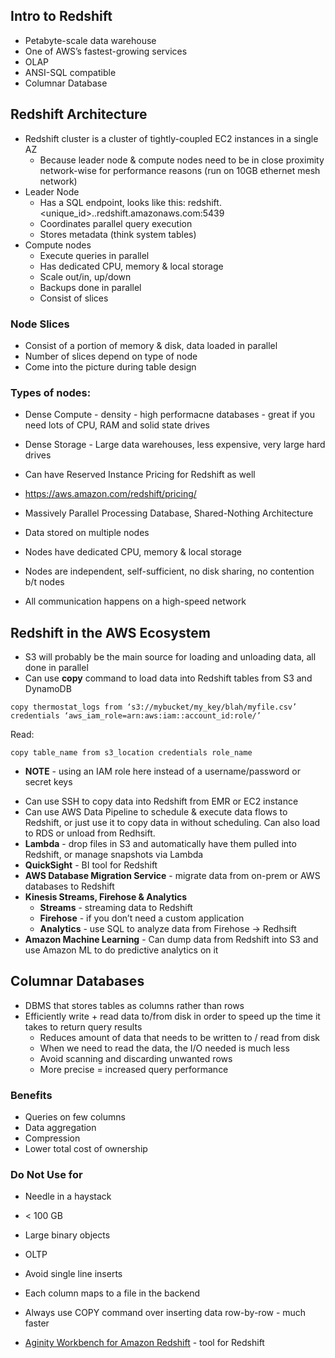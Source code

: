 ## Intro to Redshift

* Petabyte-scale data warehouse
* One of AWS’s fastest-growing services
* OLAP
* ANSI-SQL compatible
* Columnar Database


## Redshift Architecture

+ Redshift cluster is a cluster of tightly-coupled EC2 instances in a single AZ
  - Because leader node & compute nodes need to be in close proximity network-wise for performance reasons (run on 10GB ethernet mesh network)
+ Leader Node
  - Has a SQL endpoint, looks like this: redshift.<unique_id>.<region>.redshift.amazonaws.com:5439
  - Coordinates parallel query execution
  - Stores metadata (think system tables)
+ Compute nodes
  - Execute queries in parallel
  - Has dedicated CPU, memory & local storage
  - Scale out/in, up/down
  - Backups done in parallel
  - Consist of slices

### Node Slices 

+ Consist of a portion of memory & disk, data loaded in parallel
+ Number of slices depend on type of node
+ Come into the picture during table design

### Types of nodes:

+ Dense Compute - density - high performacne databases - great if you need lots of CPU, RAM and solid state drives
+ Dense Storage - Large data warehouses, less expensive, very large hard drives
+ Can have Reserved Instance Pricing for Redshift as well
+ https://aws.amazon.com/redshift/pricing/


+ Massively Parallel Processing Database, Shared-Nothing Architecture
+ Data stored on multiple nodes
+ Nodes have dedicated CPU, memory & local storage
+ Nodes are independent, self-sufficient, no disk sharing, no contention b/t nodes
+ All communication happens on a high-speed network


## Redshift in the AWS Ecosystem

* S3 will probably be the main source for loading and unloading data, all done in parallel
* Can use **copy** command to load data into Redshift tables from S3 and DynamoDB

```
copy thermostat_logs from ‘s3://mybucket/my_key/blah/myfile.csv’ credentials ‘aws_iam_role=arn:aws:iam::account_id:role/’
```

Read: 

```
copy table_name from s3_location credentials role_name
```

* **NOTE** - using an IAM role here instead of a username/password or secret keys

+ Can use SSH to copy data into Redshift from EMR or EC2 instance
+ Can use AWS Data Pipeline to schedule & execute data flows to Redshift, or just use it to copy data in without scheduling.  Can also load to RDS or unload from Redhsift.
+ **Lambda** - drop files in S3 and automatically have them pulled into Redshift, or manage snapshots via Lambda
+ **QuickSight** - BI tool for Redshift
+ **AWS Database Migration Service** - migrate data from on-prem or AWS databases to Redshift
+ **Kinesis Streams, Firehose & Analytics**
  - **Streams** - streaming data to Redshift
  - **Firehose** - if you don’t need a custom application
  - **Analytics** - use SQL to analyze data from Firehose → Redhsift
+ **Amazon Machine Learning** - Can dump data from Redshift into S3 and use Amazon ML to do predictive analytics on it



## Columnar Databases

+ DBMS that stores tables as columns rather than rows
+ Efficiently write + read data to/from disk in order to speed up the time it takes to return query results
  - Reduces amount of data that needs to be written to / read from disk
  - When we need to read the data, the I/O needed is much less
  - Avoid scanning and discarding unwanted rows
  - More precise = increased query performance 

### Benefits

* Queries on few columns
* Data aggregation
* Compression
* Lower total cost of ownership

### Do Not Use for

* Needle in a haystack
* < 100 GB
* Large binary objects
* OLTP
* Avoid single line inserts

* Each column maps to a file in the backend
* Always use COPY command over inserting data row-by-row - much faster
* [Aginity Workbench for Amazon Redshift](https://www.aginity.com/redshift/) - tool for Redshift

